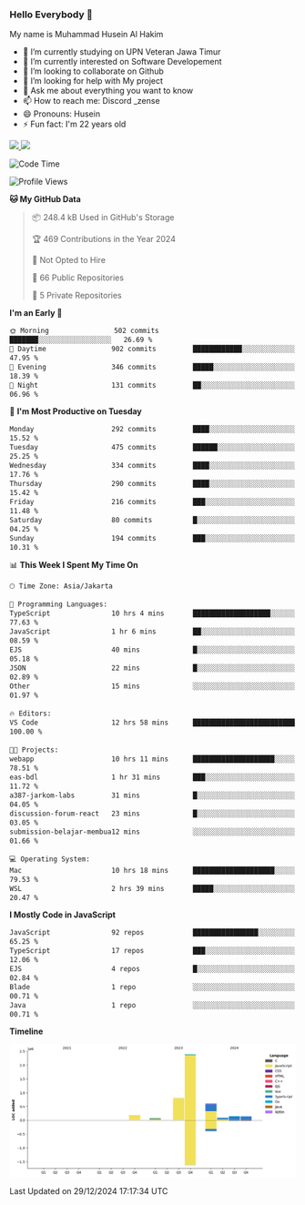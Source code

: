 ### Hello Everybody 👋

My name is Muhammad Husein Al Hakim

- 🔭 I’m currently studying on UPN Veteran Jawa Timur
- 🌱 I’m currently interested on Software Developement
- 👯 I’m looking to collaborate on Github
- 🤔 I’m looking for help with My project
- 💬 Ask me about everything you want to know
- 📫 How to reach me: Discord _zense
- 😄 Pronouns: Husein
- ⚡ Fun fact: I'm 22 years old

<p align="left">
<a href="https://github.com/huseinhq">
  <img height="180em" src="https://github-readme-stats-eight-theta.vercel.app/api?username=huseinhq&show_icons=true&theme=algolia&include_all_commits=true&count_private=true"/>
  <img height="180em" src="https://github-readme-stats-eight-theta.vercel.app/api/top-langs/?username=huseinhq&layout=compact&langs_count=8&theme=algolia"/>
</a>
</p>

<!--START_SECTION:waka-->
![Code Time](http://img.shields.io/badge/Code%20Time-1%2C729%20hrs-blue)

![Profile Views](http://img.shields.io/badge/Profile%20Views-0-blue)

**🐱 My GitHub Data** 

> 📦 248.4 kB Used in GitHub's Storage 
 > 
> 🏆 469 Contributions in the Year 2024
 > 
> 🚫 Not Opted to Hire
 > 
> 📜 66 Public Repositories 
 > 
> 🔑 5 Private Repositories 
 > 
**I'm an Early 🐤** 

```text
🌞 Morning                502 commits         ███████░░░░░░░░░░░░░░░░░░   26.69 % 
🌆 Daytime                902 commits         ████████████░░░░░░░░░░░░░   47.95 % 
🌃 Evening                346 commits         █████░░░░░░░░░░░░░░░░░░░░   18.39 % 
🌙 Night                  131 commits         ██░░░░░░░░░░░░░░░░░░░░░░░   06.96 % 
```
📅 **I'm Most Productive on Tuesday** 

```text
Monday                   292 commits         ████░░░░░░░░░░░░░░░░░░░░░   15.52 % 
Tuesday                  475 commits         ██████░░░░░░░░░░░░░░░░░░░   25.25 % 
Wednesday                334 commits         ████░░░░░░░░░░░░░░░░░░░░░   17.76 % 
Thursday                 290 commits         ████░░░░░░░░░░░░░░░░░░░░░   15.42 % 
Friday                   216 commits         ███░░░░░░░░░░░░░░░░░░░░░░   11.48 % 
Saturday                 80 commits          █░░░░░░░░░░░░░░░░░░░░░░░░   04.25 % 
Sunday                   194 commits         ███░░░░░░░░░░░░░░░░░░░░░░   10.31 % 
```


📊 **This Week I Spent My Time On** 

```text
🕑︎ Time Zone: Asia/Jakarta

💬 Programming Languages: 
TypeScript               10 hrs 4 mins       ███████████████████░░░░░░   77.63 % 
JavaScript               1 hr 6 mins         ██░░░░░░░░░░░░░░░░░░░░░░░   08.59 % 
EJS                      40 mins             █░░░░░░░░░░░░░░░░░░░░░░░░   05.18 % 
JSON                     22 mins             █░░░░░░░░░░░░░░░░░░░░░░░░   02.89 % 
Other                    15 mins             ░░░░░░░░░░░░░░░░░░░░░░░░░   01.97 % 

🔥 Editors: 
VS Code                  12 hrs 58 mins      █████████████████████████   100.00 % 

🐱‍💻 Projects: 
webapp                   10 hrs 11 mins      ████████████████████░░░░░   78.51 % 
eas-bdl                  1 hr 31 mins        ███░░░░░░░░░░░░░░░░░░░░░░   11.72 % 
a387-jarkom-labs         31 mins             █░░░░░░░░░░░░░░░░░░░░░░░░   04.05 % 
discussion-forum-react   23 mins             █░░░░░░░░░░░░░░░░░░░░░░░░   03.05 % 
submission-belajar-membua12 mins             ░░░░░░░░░░░░░░░░░░░░░░░░░   01.66 % 

💻 Operating System: 
Mac                      10 hrs 18 mins      ████████████████████░░░░░   79.53 % 
WSL                      2 hrs 39 mins       █████░░░░░░░░░░░░░░░░░░░░   20.47 % 
```

**I Mostly Code in JavaScript** 

```text
JavaScript               92 repos            ████████████████░░░░░░░░░   65.25 % 
TypeScript               17 repos            ███░░░░░░░░░░░░░░░░░░░░░░   12.06 % 
EJS                      4 repos             █░░░░░░░░░░░░░░░░░░░░░░░░   02.84 % 
Blade                    1 repo              ░░░░░░░░░░░░░░░░░░░░░░░░░   00.71 % 
Java                     1 repo              ░░░░░░░░░░░░░░░░░░░░░░░░░   00.71 % 
```



**Timeline**

![Lines of Code chart](https://raw.githubusercontent.com/HuseinHQ/HuseinHQ/main/assets/bar_graph.png)


 Last Updated on 29/12/2024 17:17:34 UTC
<!--END_SECTION:waka-->
